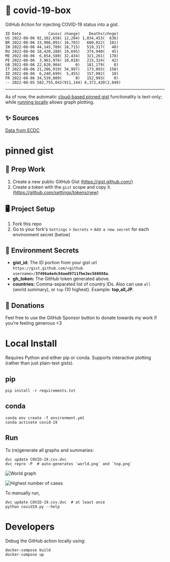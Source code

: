 # 🏥 covid-19-box

GitHub Action for injecting COVID-19 status into a gist.

```
ID Date            Cases( change)    Deaths(chnge)
US 2022-08-06 92,102,658( 12,204) 1,034,453(  636)
BR 2022-08-06 33,906,091( 16,703)   680,022(  181)
IN 2022-08-06 44,145,709( 18,715)   519,317(   40)
RU 2022-08-06 18,420,288( 19,695)   374,940(   45)
ME 2022-08-06  6,854,580( 32,434)   321,261(  178)
PE 2022-08-06  3,963,976( 10,018)   215,324(   42)
GB 2022-08-06 22,620,904(      0)   181,179(    0)
IT 2022-08-06 21,286,919( 34,997)   173,093(  158)
ID 2022-08-06  6,240,699(  5,455)   157,082(   10)
FR 2022-08-06 34,539,809(      0)   152,993(    0)
-- 2022-08-05 582,755,042(911,144) 6,372,420(2,849)
```

---

As of now, the automatic [cloud-based pinned gist](#pinned-gist) functionality is text-only;
while [running locally](#local-install) allows graph plotting.

## ✨ Sources

[Data from ECDC](https://www.ecdc.europa.eu/en/publications-data/download-todays-data-geographic-distribution-covid-19-cases-worldwide)

# pinned gist

## 🎒 Prep Work
1. Create a new public GitHub Gist (https://gist.github.com/)
1. Create a token with the `gist` scope and copy it. (https://github.com/settings/tokens/new)

## 🖥 Project Setup
1. Fork this repo
1. Go to your fork's `Settings` > `Secrets` > `Add a new secret` for each environment secret (below)

## 🤫 Environment Secrets
- **gist_id:** The ID portion from your gist url `https://gist.github.com/<github username>/`**`37496a4e4c84aed9711fbe3ec560888a`**.
- **gh_token:** The GitHub token generated above.
- **countries:** Comma-separated list of country IDs. Also can use `all` (world summary), or `top` (10 highest). Example: **top,all,JP**.

## 💸 Donations

Feel free to use the GitHub Sponsor button to donate towards my work if you're feeling generous <3

# Local Install

Requires Python and either pip or conda. Supports interactive plotting (rather than just plain-text gists).

## pip

```
pip install -r requirements.txt
```

## conda

```
conda env create -f environment.yml
conda activate covid-19
```

## Run

To (re)generate all graphs and summaries:

```
dvc update COVID-19.csv.dvc
dvc repro -P  # auto-generates `world.png` and `top.png`
```

![World graph](world.png)

![Highest number of cases](top.png)

To manually run,

```
dvc update COVID-19.csv.dvc  # at least once
python covid19.py --help
```

# Developers

Debug the GitHub action locally using:

```
docker-compose build
docker-compose up
```
